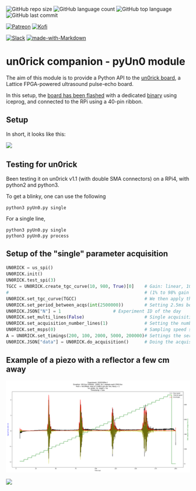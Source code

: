 ![GitHub repo size](https://img.shields.io/github/repo-size/kelu124/pyUn0-lib?style=plastic)
![GitHub language count](https://img.shields.io/github/languages/count/kelu124/pyUn0-lib?style=plastic)
![GitHub top language](https://img.shields.io/github/languages/top/kelu124/pyUn0-lib?style=plastic)
![GitHub last commit](https://img.shields.io/github/last-commit/kelu124/pyUn0-lib?color=red&style=plastic)

[![Patreon](https://img.shields.io/badge/patreon-donate-orange.svg)](https://www.patreon.com/kelu124) 
[![Kofi](https://badgen.net/badge/icon/kofi?icon=kofi&label)](https://ko-fi.com/G2G81MT0G)

[![Slack](https://badgen.net/badge/icon/slack?icon=slack&label)](https://join.slack.com/t/usdevkit/shared_invite/zt-2g501obl-z53YHyGOOMZjeCXuXzjZow)
[![made-with-Markdown](https://img.shields.io/badge/Made%20with-Markdown-1f425f.svg)](http://commonmark.org)

# un0rick companion - pyUn0 module

The aim of this module is to provide a Python API to the [un0rick board](http://un0rick.cc/un0rick), a Lattice FPGA-powered ultrasound pulse-echo board.

In this setup, the [board has been flashed](http://un0rick.cc/un0rick/rpi-setup) with a dedicated [binary](v1.1.bin) using iceprog, and connected to the RPi using a 40-pin ribbon.

## Setup

In short, it looks like this:

![](https://raw.githubusercontent.com/kelu124/echomods/master/matty/images/P_20191123_161358.jpg)

## Testing for un0rick

Been testing it on un0rick v1.1 (with double SMA connectors) on a RPi4, with python2 and python3.

To get a blinky, one can use the following

```
python3 pyUn0.py single
```

For a single line,

```
python3 pyUn0.py single
python3 pyUn0.py process
```

## Setup of the "single" parameter acquisition


```python
UN0RICK = us_spi()
UN0RICK.init()
UN0RICK.test_spi(3)
TGCC = UN0RICK.create_tgc_curve(10, 980, True)[0]    # Gain: linear, 10mV to 980mV 
#                                                    # (1% to 98% gain over 200us)
UN0RICK.set_tgc_curve(TGCC)                          # We then apply the curve
UN0RICK.set_period_between_acqs(int(2500000))        # Setting 2.5ms between shots
UN0RICK.JSON["N"] = 1 				     # Experiment ID of the day
UN0RICK.set_multi_lines(False)                       # Single acquisition
UN0RICK.set_acquisition_number_lines(1)              # Setting the number of lines (1)
UN0RICK.set_msps(0)                                  # Sampling speed setting (64Msps)
A = UN0RICK.set_timings(200, 100, 2000, 5000, 200000)# Settings the series of pulses, 200ns pulse.
UN0RICK.JSON["data"] = UN0RICK.do_acquisition()      # Doing the acquisition and saves
```

## Example of a piezo with a reflector a few cm away

![](/images/20201009a-1.png)

![](/images/20201009a-1-fft)



